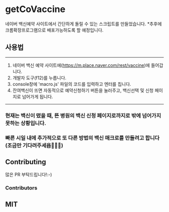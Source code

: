 # getCoVaccine
네이버 백신예약 사이트에서 간단하게 돌릴 수 있는 스크립트를 만들었습니다. 
*추후에 크롬확장프로그램으로 배포가능하도록 할 예정입니다.



## 사용법
-------------------------
1. 네이버 백신 예약 사이트에(https://m.place.naver.com/rest/vaccine)에 들어갑니다. 
2. 개발자 도구(f12)를 누릅니다. 
3. console창에 'macro.js' 파일의 코드를 입력하고 엔터를 칩니다. 
4. 잔여백신이 뜨면 자동적으로 예약신청하기 버튼을 눌러주고, 백신선택 및 신청 페이지로 넘어가게 됩니다.
-------------------------
### 현재는 백신이 떴을 때, 뜬 병원의 백신 신청 페이지로까지로 밖에 넘어가지 못하는 상황입니다. 

### 빠른 시일 내에 추가적으로 또 다른 방법의 백신 매크로를 만들려고 합니다(조금만 기다려주세욥🙆🏻‍♂️)
## Contributing
 많은  PR 부탁드립니다!:-)
 ### Contributors
    
## MIT